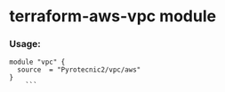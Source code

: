 # terraform-aws-vpc module

### Usage:
```
module "vpc" {
  source  = "Pyrotecnic2/vpc/aws"
}
    ```
